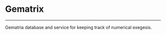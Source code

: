 # Gematrix
-------------------------------
Gematria database and service for keeping track of numerical exegesis.
